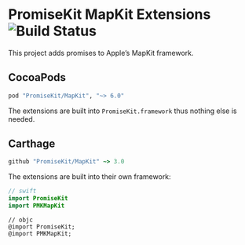 # PromiseKit MapKit Extensions ![Build Status]

This project adds promises to Apple’s MapKit framework.

## CocoaPods

```ruby
pod "PromiseKit/MapKit", "~> 6.0"
```

The extensions are built into `PromiseKit.framework` thus nothing else is needed.

## Carthage

```ruby
github "PromiseKit/MapKit" ~> 3.0
```

The extensions are built into their own framework:

```swift
// swift
import PromiseKit
import PMKMapKit
```

```objc
// objc
@import PromiseKit;
@import PMKMapKit;
```


[Build Status]: https://travis-ci.org/PromiseKit/MapKit.svg?branch=master

